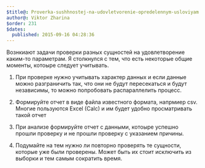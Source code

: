 ```yaml
---
$title@: Proverka-sushhnostej-na-udovletvorenie-opredelennym-usloviyam
author@: Viktor Zharina
$order: 231
$dates:
  published: 2015-09-16 04:28:36
---
```

Вознкиают задачи проверки разных сущностей на удовлетворение каким-то параметрам. Я столкнулся с тем, что есть некоторые общие моменты, котоыре следует учитывать.



1. При проверке нужно учитывать характер данных и если данные можно разграничить так, что они не будут пересекаться и будут независимы, то можно попробовать распараллелить процесс.



2. Формируйте отчет в виде файла известного формата, напрмиер csv. Многие пользуются Excel (Calc) и им будет удобно просматривать такой отчет



3. При анализе формируйте отчет с данными, котоыре успешно прошли проверку и не прошли проверку с указанием причины.



4. Подумайте на тем нужно ли повторно проверять те сущности, которые уже были проверены. Может быть их стоит исключить из выборки и тем самым сократить время.



